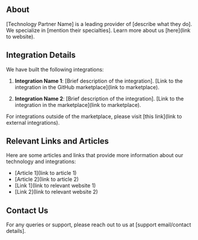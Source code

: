 ## About

[Technology Partner Name] is a leading provider of [describe what they do]. We specialize in [mention their specialties]. Learn more about us [here](link to website).

## Integration Details

We have built the following integrations:

1. **Integration Name 1**: [Brief description of the integration]. [Link to the integration in the GitHub marketplace](link to marketplace).

2. **Integration Name 2**: [Brief description of the integration]. [Link to the integration in the marketplace](link to marketplace).

For integrations outside of the marketplace, please visit [this link](link to external integrations).

## Relevant Links and Articles

Here are some articles and links that provide more information about our technology and integrations:

- [Article 1](link to article 1)
- [Article 2](link to article 2)
- [Link 1](link to relevant website 1)
- [Link 2](link to relevant website 2)

## Contact Us

For any queries or support, please reach out to us at [support email/contact details].
